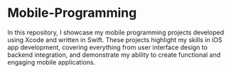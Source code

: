 # Mobile-Programming
In this repository, I showcase my mobile programming projects developed using Xcode and written in Swift. These projects highlight my skills in iOS app development, covering everything from user interface design to backend integration, and demonstrate my ability to create functional and engaging mobile applications.
